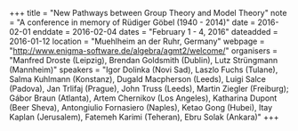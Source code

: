+++
title = "New Pathways between Group Theory and Model Theory"
note = "A conference in memory of Rüdiger Göbel (1940 - 2014)"
date = 2016-02-01
enddate = 2016-02-04
dates = "February 1 - 4, 2016"
dateadded = 2016-01-12
location = "Muehlheim an der Ruhr, Germany"
webpage = "http://www.enigma-software.de/algebra/agmt2/welcome/"
organisers = "Manfred Droste (Leipzig), Brendan Goldsmith (Dublin), Lutz Strüngmann (Mannheim)"
speakers = "Igor Dolinka (Novi Sad), Laszlo Fuchs (Tulane), Salma Kuhlmann (Konstanz), Dugald Macpherson (Leeds), Luigi Salce (Padova), Jan Trlifaj (Prague), John Truss (Leeds), Martin Ziegler (Freiburg); Gábor Braun (Atlanta), Artem Chernikov (Los Angeles), Katharina Dupont (Beer Sheva), Antongiulio Fornasiero (Naples), Ketao Gong (Hubei), Itay Kaplan (Jerusalem), Fatemeh Karimi (Teheran), Ebru Solak (Ankara)"
+++
